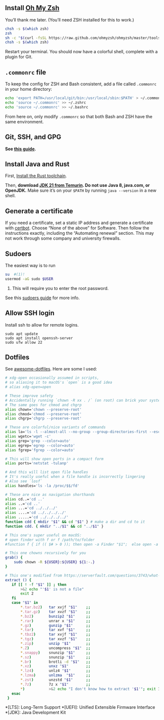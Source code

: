 
## Install [Oh My Zsh](https://ohmyz.sh/)

You’ll thank me later. (You’ll need ZSH installed for this to work.)

```bash
chsh -s $(which zsh)
zsh
sh -c "$(curl -fsSL https://raw.github.com/ohmyzsh/ohmyzsh/master/tools/install.sh)"
chsh -s $(which zsh)
```

Restart your terminal. You should now have a colorful shell, complete with a plugin for Git.

## `.commonrc` file

To keep the config for ZSH and Bash consistent, add a file called `.commonrc` in your home directory:

```bash
echo 'export PATH=/usr/local/git/bin:/usr/local/sbin:$PATH' > ~/.commonrc
echo 'source ~/.commonrc' >> ~/.zshrc
echo 'source ~/.commonrc' >> ~/.bashrc
```

From here on, only modify `.commonrc` so that both Bash and ZSH have the same environment.

## Git, SSH, and GPG

**See [this guide](git-ssh-gpg.md).**

## Install Java and Rust

First, [Install the Rust toolchain](https://rustup.rs/).

Then, **download [JDK 21 from Temurin](https://adoptium.net/temurin/releases/).
Do not use Java 8, java.com, or OpenJDK.**
Make sure it’s on your `$PATH` by running `java --version` in a new shell.

## Generate a certificate

If you need a certificate, set a static IP address and generate a certificate with
[certbot](https://certbot.eff.org/). Choose “None of the above” for Software.
Then follow the instructions exactly, including the “Automating renewal” section.
This may not work through some company and university firewalls.

## Sudoers

The easiest way is to run

```bash
su  #(1)!
usermod -aG sudo $USER
```

1. This will require you to enter the root password.

See this [sudoers guide](https://www.cyberciti.biz/faq/how-to-sudo-without-password-on-centos-linux/) for more info.

## Allow SSH login

Install ssh to allow for remote logins.

```
sudo apt update
sudo apt install openssh-server
sudo ufw allow 22
```

## Dotfiles

See [awesome-dotfiles](https://github.com/webpro/awesome-dotfiles). Here are some I used:

```bash
# xdg-open occasionally assumed in scripts,
# so aliasing it to macOS's `open` is a good idea
# alias xdg-open=open

# These improve safety
# Accidentally running `chown -R xx . /` (on root) can brick your system
# The same goes for chmod and chgrp
alias chown='chown --preserve-root'
alias chmod='chmod --preserve-root'
alias chgrp='chgrp --preserve-root'

# These are colorful/nice variants of commands
alias la='ls -l --almost-all --no-group --group-directories-first --escape --human-readable --time-style=long-iso'
alias wgetc='wget -c'
alias grep='grep --color=auto'
alias egrep='egrep --color=auto'
alias fgrep='fgrep --color=auto'

# This will show open ports in a compact form
alias ports='netstat -tulanp'

# And this will list open file handles
# It's really useful when a file handle is incorrectly lingering
# Also see `losf`
alias handles='ls -la /proc/$$/fd'

# These are nice as navigation shorthands
alias cd..='cd ..'
alias ..='cd ..'
alias ...='cd ../../../'
alias ....='cd ../../../../'
alias .....='cd ../../../../'
function cdd { mkdir "$1" && cd "$1" } # make a dir and cd to it
function cdd. { mkdir "../$1" && cd "../$1" }

# This one's super useful on macOS:
# open finder with f or f /path/to/folder
#function f { if (( $# > 0 )); then open -a Finder "$1";  else open -a Finder ./; fi }

# This one chowns recursively for you
grab() {
	sudo chown -R ${USER}:${USER} ${1:-.}
}

# This one's modified from https://serverfault.com/questions/3743/what-useful-things-can-one-add-to-ones-bashrc
extract () {
   if [[ ! -f "$1" ]] ; then
       >&2 echo "'$1' is not a file"
       exit 2
   fi
   case "$1" in
       *.tar.bz2)   tar xvjf "$1"    ;;
       *.tar.gz)    tar xvzf "$1"    ;;
       *.bz2)       bunzip2 "$1"     ;;
       *.rar)       unrar x "$1"     ;;
       *.gz)        gunzip "$1"      ;;
       *.tar)       tar xvf "$1"     ;;
       *.tbz2)      tar xvjf "$1"    ;;
       *.tgz)       tar xvzf "$1"    ;;
       *.zip)       unzip "$1"       ;;
       *.Z)         uncompress "$1"  ;;
       *.snappy)    snunzip "$1"     ;;
       *.sz)        snunzip "$1"     ;;
       *.br)        brotli -d "$1"   ;;
       *.xz)        unxz "$1"        ;;
       *.lz4)       unlz4 "$1"       ;;
       *.lzma)      unlzma  "$1"     ;;
       *.zst)       unzstd "$1"      ;;
       *.7z)        7z x "$1"        ;;
       *)           >&2 echo "I don't know how to extract '$1'"; exit 1 ;;
   esac
 }
```

*[LTS]: Long-Term Support
*[UEFI]: Unified Extensible Firmware Interface
*[JDK]: Java Development Kit
